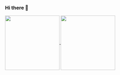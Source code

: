### Hi there 👋


<a href="https://github.com/bprinzo/github-readme-stats">
  <img height="180em" align="center" src="https://github-readme-stats.vercel.app/api?username=bprinzo&show_icons=true&theme=dracula" />
</a>
<a href="https://github.com/bprinzo/convoychat">
  <img height="180em" align="center" src="https://github-readme-stats.vercel.app/api/top-langs/?username=bprinzo&layout=compact&theme=dracula&langs_count=8"/>
</a>

<!--
**bprinzo/bprinzo** is a ✨ _special_ ✨ repository because its `README.md` (this file) appears on your GitHub profile.

Here are some ideas to get you started:

- 🔭 I’m currently working on ...
- 🌱 I’m currently learning ...
- 👯 I’m looking to collaborate on ...
- 🤔 I’m looking for help with ...
- 💬 Ask me about ...
- 📫 How to reach me: ...
- 😄 Pronouns: ...
- ⚡ Fun fact: ...
-->
